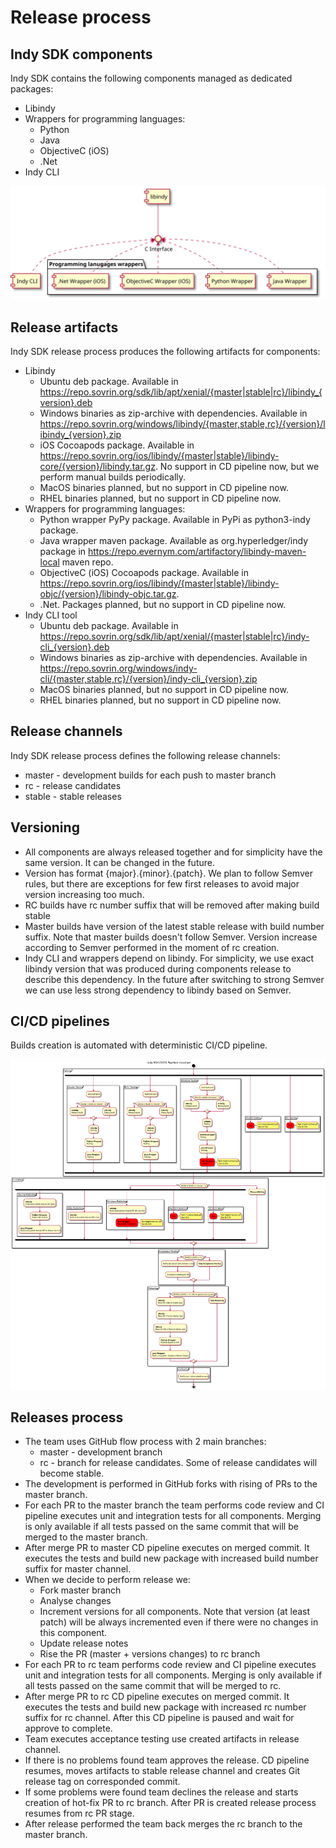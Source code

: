# Release process

## Indy SDK components
Indy SDK contains the following components managed as dedicated packages:
* Libindy
* Wrappers for programming languages:
  * Python
  * Java
  * ObjectiveC (iOS)
  * .Net
* Indy CLI

<img src="./indy-sdk-components.svg">

## Release artifacts
Indy SDK release process produces the following artifacts for components:
* Libindy
  * Ubuntu deb package. Available in https://repo.sovrin.org/sdk/lib/apt/xenial/{master|stable|rc}/libindy_{version}.deb
  * Windows binaries as zip-archive with dependencies. Available in https://repo.sovrin.org/windows/libindy/{master,stable,rc}/{version}/libindy_{version}.zip
  * iOS Cocoapods package. Available in https://repo.sovrin.org/ios/libindy/{master|stable}/libindy-core/{version}/libindy.tar.gz. No support in CD pipeline now, but we perform manual builds periodically.
  * MacOS binaries planned, but no support in CD pipeline now.
  * RHEL binaries planned, but no support in CD pipeline now.
* Wrappers for programming languages:
  * Python wrapper PyPy package. Available in PyPi as python3-indy package.
  * Java wrapper maven package. Available as org.hyperledger/indy package in https://repo.evernym.com/artifactory/libindy-maven-local maven repo.
  * ObjectiveC (iOS) Cocoapods package. Available in https://repo.sovrin.org/ios/libindy/{master|stable}/libindy-objc/{version}/libindy-objc.tar.gz.
  * .Net. Packages planned, but no support in CD pipeline now.
* Indy CLI tool
  * Ubuntu deb package. Available in https://repo.sovrin.org/sdk/lib/apt/xenial/{master|stable|rc}/indy-cli_{version}.deb
  * Windows binaries as zip-archive with dependencies. Available in https://repo.sovrin.org/windows/indy-cli/{master,stable,rc}/{version}/indy-cli_{version}.zip
  * MacOS binaries planned, but no support in CD pipeline now.
  * RHEL binaries planned, but no support in CD pipeline now.

## Release channels
Indy SDK release process defines the following release channels:
* master - development builds for each push to master branch
* rc - release candidates
* stable - stable releases
  
## Versioning
* All components are always released together and for simplicity have the same version. It can be changed in the future.
* Version has format {major}.{minor}.{patch}. We plan to follow Semver rules, but there are exceptions for few first releases to avoid major version increasing too much.
* RC builds have rc number suffix that will be removed after making build stable
* Master builds have version of the latest stable release with build number suffix. Note that master builds doesn't follow Semver. Version increase according to Semver performed in the moment of rc creation.
* Indy CLI and wrappers depend on libindy. For simplicity, we use exact libindy version that was produced during components release to describe this dependency. In the future after switching to strong Semver we can use less strong dependency to libindy based on Semver.

## CI/CD pipelines
Builds creation is automated with deterministic CI/CD pipeline.

<img src="./cd-pipeline.svg">

## Releases process
* The team uses GitHub flow process with 2 main branches:
  * master - development branch
  * rc - branch for release candidates. Some of release candidates will become stable.
* The development is performed in GitHub forks with rising of PRs to the master branch. 
* For each PR to the master branch the team performs code review and CI pipeline executes unit and integration tests for all components. Merging is only available if all tests passed on the same commit that will be merged to the master branch.
* After merge PR to master CD pipeline executes on merged commit. It executes the tests and build new package with increased build number suffix for master channel.
* When we decide to perform release we:
  * Fork master branch
  * Analyse changes
  * Increment versions for all components. Note that version (at least patch) will be always incremented even if there were no changes in this component.
  * Update release notes
  * Rise the PR (master + versions changes) to rc branch
* For each PR to rc team performs code review and CI pipeline executes unit and integration tests for all components. Merging is only available if all tests passed on the same commit that will be merged to rc.
* After merge PR to rc CD pipeline executes on merged commit. It executes the tests and build new package with increased rc number suffix for rc channel. After this CD pipeline is paused and wait for approve to complete.
* Team executes acceptance testing use created artifacts in release channel. 
* If there is no problems found team approves the release. CD pipeline resumes, moves artifacts to stable release channel and creates Git release tag on corresponded commit.
* If some problems were found team declines the release and starts creation of hot-fix PR to rc branch. After PR is created release process resumes from rc PR stage.
* After release performed the team back merges the rc branch to the master branch.